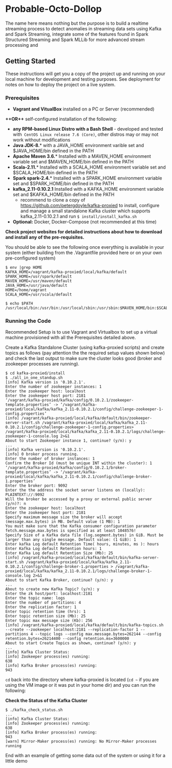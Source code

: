 # Probable-Octo-Dollop

The name here means nothing but the purpose is to build a realtime streaming process to detect anomalies in streaming data sets using Kafka and Spark Streaming, integrate some of the features found in Spark Structured Streaming and Spark MLLib for more advanced stream processing and 

## Getting Started

These instructions will get you a copy of the project up and running on your local machine for development and testing purposes. See deployment for notes on how to deploy the project on a live system.

### Prerequisites

- **Vagrant and VitualBox** installed on a PC or Server (recommended) 

**++OR++** self-configured installation of the following: 

- **any RPM-based Linux Distro with a Bash Shell** - developed and tested with` CentOS Linux release 7.6 (Core)`, other distros may or may not work without modifications
- **Java JDK-8.*** with a JAVA_HOME environment varible set and $JAVA_HOME/bin defined in the PATH
- **Apache Maven 3.6.*** Installed with a MAVEN_HOME environment variable set and $MAVEN_HOME/bin defined in the PATH
- **Scala-2.11.*** Installed with a SCALA_HOME environment variable set and $SCALA_HOME/bin defined in the PATH
- **Spark spark-2.4.*** Installed with a SPARK_HOME environment variable set and $SPARK_HOME/bin defined in the PATH
- **kafka_2.11-0.10.2.1** Installed with a KAFKA_HOME environment variable set and $KAFKA_HOME/bin defined in the PATH 
	- recommend to clone a copy of https://github.com/petergdoyle/kafka-proxied to install, configure and manage a small standalone Kafka cluster which supports kafka_2.11-0.10.2.1 and run `$ install/install_kafka.sh`
- **Optional:** Docker, Docker-Compose (not recommended at this time)

**Check project websites for detailed instructions about how to download and install any of the pre-requisites.** 

You should be able to see the following once everything is available in your system (either building from the .Vagrantfile provided here or on your own pre-configured system)

```
$ env |grep HOME
KAFKA_HOME=/vagrant/kafka-proxied/local/kafka/default
SPARK_HOME=/usr/spark/default
MAVEN_HOME=/usr/maven/default
JAVA_HOME=/usr/java/default
HOME=/home/vagrant
SCALA_HOME=/usr/scala/default

$ echo $PATH
/usr/local/bin:/usr/bin:/usr/local/sbin:/usr/sbin:$MAVEN_HOME/bin:$SCALA_HOME/bin:$SPARK_HOME/bin:/home/vagrant/.local/bin:/home/vagrant/bin:$KAFKA_HOME/bin

```

### Running the Code   


Recommended Setup is to use Vagrant and Virtualbox to set up a virtual machine provisioned with all the Prerequisites detailed above. 

Create a Kafka Standalone Cluster (using kafka-proxied scripts) and create topics as follows (pay attention the the required setup values shown below) and check the last output to make sure the cluster looks good (broker and zookeeper processes are running).

```
$ cd kafka-proxied/install
$ ./all_in_one_standup.sh 
[info] Kafka version is '0.10.2.1'.
Enter the number of zookeeper instances: 1
Enter the zookeeper host: localhost
Enter the zookeeper host port: 2181
‘/vagrant/kafka-proxied/kafka/config/0.10.2.1/zookeeper-template.properties’ -> ‘/vagrant/kafka-proxied/local/kafka/kafka_2.11-0.10.2.1/config/challenge-zookeeper-1-config.properties’
[info] /vagrant/kafka-proxied/local/kafka/default/bin/zookeeper-server-start.sh /vagrant/kafka-proxied/local/kafka/kafka_2.11-0.10.2.1/config/challenge-zookeeper-1-config.properties> /vagrant/kafka-proxied/local/kafka/kafka_2.11-0.10.2.1/logs/challenge-zookeeper-1-console.log 2>&1
About to start Zookeeper instance 1, continue? (y/n): y
...
[info] Kafka version is '0.10.2.1'.
[info] 0 broker process running.
Enter the number of broker instances: 1
Confirm the Broker Id (must be unique INT within the cluster): 1
‘/vagrant/kafka-proxied/kafka/config/0.10.2.1/broker-template.properties’ -> ‘/vagrant/kafka-proxied/local/kafka/kafka_2.11-0.10.2.1/config/challenge-broker-1.properties’
Enter the broker port: 9092
Enter the the address the socket server listens on (locally): PLAINTEXT://:9092
Will the broker be accessed by a proxy or external public server (y/n)?: n
Enter the zookeeper host: localhost
Enter the zookeeper host port: 2181
Specify maximum message size the broker will accept (message.max.bytes) in MB. Default value (1 MB): 1
You must make sure that the Kafka consumer configuration parameter fetch.message.max.bytes is specified as at least 1048576!
Specify Size of a Kafka data file (log.segment.bytes) in GiB. Must be larger than any single message. Default value: (1 GiB): 1
Enter kafka Log default Retention Time( hours, minutes, ms ): hours
Enter Kafka Log default Retention hours: 1
Enter Kafka Log default Retention Size (Mb): 25
[info] /vagrant/kafka-proxied/local/kafka/default/bin/kafka-server-start.sh /vagrant/kafka-proxied/local/kafka/kafka_2.11-0.10.2.1/config/challenge-broker-1.properties > /vagrant/kafka-proxied/local/kafka/kafka_2.11-0.10.2.1/logs/challenge-broker-1-console.log 2>&1
About to start Kafka Broker, continue? (y/n): y
... 
About to create new Kafka Topic? (y/n): y
Enter the zk host/port: localhost:2181
Enter the topic name: logs
Enter the number of partitions: 4
Enter the replication factor: 1
Enter topic retention time (hrs): 1
Enter topic retention size (Mb): 25
Enter topic max message size (Kb): 256
[info] /vagrant/kafka-proxied/local/kafka/default/bin/kafka-topics.sh --create --zookeeper localhost:2181 --replication-factor 1 --partitions 4 --topic logs --config max.message.bytes=262144 --config retention.bytes=26214400 --config retention.ms=3600000
About to start Create Topics as shown, continue? (y/n): y
...
[info] Kafka Cluster Status:
[info] Zookeeper process(es) running:
638
[info] Kafka Broker process(es) running:
943
```
`cd` back into the directory where kafka-proxied is located (`cd ~` if you are using the VM image or it was put in your home dir) and you can run the following:

**Check the Status of the Kafka Cluster** 

```
$ ./kafka_check_status.sh
...
[info] Kafka Cluster Status:
[info] Zookeeper process(es) running:
638
[info] Kafka Broker process(es) running:
943
[warn] Mirror-Maker process(es) running: No Mirror-Maker processes running

```

End with an example of getting some data out of the system or using it for a little demo


